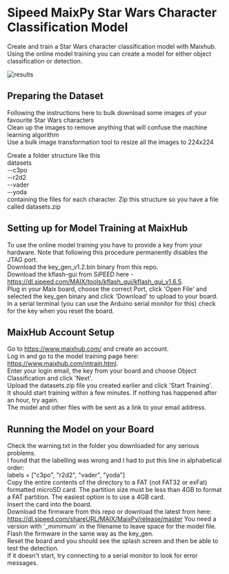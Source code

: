 # Sipeed MaixPy Star Wars Character Classification Model
Create and train a Star Wars character classification model with Maixhub. Using the online model training you can create a model for either object classification or detection.

![results](https://user-images.githubusercontent.com/60509953/106311191-0892f600-6265-11eb-9a53-b60bb8c28444.jpg)

## Preparing the Dataset
Following the instructions here to bulk download some images of your favourite Star Wars characters  
Clean up the images to remove anything that will confuse the machine learning algorithm  
Use a bulk image transformation tool to resize all the images to 224x224  

Create a folder structure like this  
datasets  
 --c3po  
 --r2d2  
 --vader  
 --yoda  
containing the files for each character. Zip this structure so you have a file called datasets.zip  

## Setting up for Model Training at MaixHub
To use the online model training you have to provide a key from your hardware. Note that following this procedure permanently disables the JTAG port.  
Download the key_gen_v1.2.bin binary from this repo.  
Download the kflash-gui from SiPEED here - https://dl.sipeed.com/MAIX/tools/kflash_gui/kflash_gui_v1.6.5.  
Plug in your Maix board, choose the correct Port, click 'Open File' and selected the key_gen binary and click 'Download' to upload to your board.  
In a serial terminal (you can use the Arduino serial monitor for this) check for the key when you reset the board.  

## MaixHub Account Setup
Go to https://www.maixhub.com/ and create an account.  
Log in and go to the model training page here: https://www.maixhub.com/mtrain.html.  
Enter your login email, the key from your board and choose Object Classification and click 'Next'.  
Upload the datasets.zip file you created earlier and click 'Start Training'.  
It should start training within a few minutes. If nothing has happened after an hour, try again.  
The model and other files with be sent as a link to your email address.  

## Running the Model on your Board
Check the warning.txt in the folder you downloaded for any serious problems.  
I found that the labelling was wrong and I had to put this line in alphabetical order:  
labels = ["c3po", "r2d2", "vader", "yoda"]  
Copy the entire contents of the directory to a FAT (not FAT32 or exFat) formatted microSD card. The partition size must be less than 4GB to format a FAT partition. The easiest option is to use a 4GB card.  
Insert the card into the board.  
Download the firmware from this repo or download the latest from here: https://dl.sipeed.com/shareURL/MAIX/MaixPy/release/master You need a version with '_mimimum' in the filename to leave space for the model file.  
Flash the firmware in the same way as the key_gen.  
Reset the board and you should see the splash screen and then be able to test the detection.  
If it doesn't start, try connecting to a serial monitor to look for error messages.

